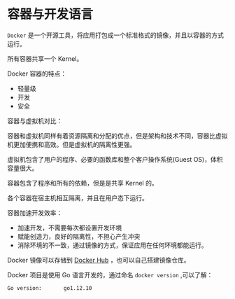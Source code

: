 # 容器与开发语言

`Docker` 是一个开源工具，将应用打包成一个标准格式的镜像，并且以容器的方式运行。

所有容器共享一个 Kernel。



Docker 容器的特点：

- 轻量级
- 开发
- 安全



容器与虚拟机对比：

容器和虚拟机同样有着资源隔离和分配的优点，但是架构和技术不同，容器比虚拟机更加便携和高效。但是虚拟机的隔离性更强。

虚拟机包含了用户的程序、必要的函数库和整个客户操作系统(Guest OS)，体积容量很大。

容器包含了程序和所有的依赖，但是是共享 Kernel 的。

各个容器在宿主机相互隔离，并且在用户态下运行。



容器加速开发效率：

- 加速开发，不需要每次都设置开发环境
- 赋能创造力，良好的隔离性，不担心产生冲突
- 消除环境的不一致，通过镜像的方式，保证应用在任何环境都能运行。



Docker 镜像可以存储到 [Docker Hub](https://hub.docker.com/) ，也可以自己搭建镜像仓库。



Docker 项目是使用 Go 语言开发的，通过命名 `docker version` ,可以了解：

```bash
Go version:       go1.12.10
```



